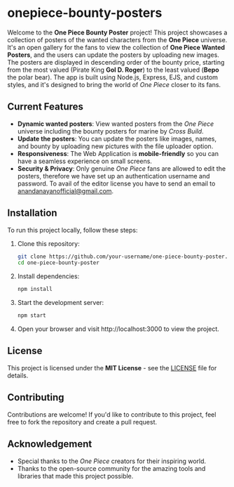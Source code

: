 # onepiece-bounty-posters
Welcome to the **One Piece Bounty Poster** project! This project showcases a collection of posters of the wanted characters from the **One Piece** universe. It's an open gallery for the fans to view the collection of **One Piece Wanted Posters**, and the users can update the posters by uploading new images. The posters are displayed in descending order of the bounty price, starting from the most valued (Pirate King **Gol D. Roger**) to the least valued (**Bepo** the polar bear). The app is built using Node.js, Express, EJS, and custom styles, and it's designed to bring the world of *One Piece* closer to its fans.  

## Current Features
* **Dynamic wanted posters**: View wanted posters from the *One Piece* universe including the bounty posters for marine by *Cross Build*.
* **Update the posters**: You can update the posters like images, names, and bounty by uploading new pictures with the file uploader option.
* **Responsiveness**: The Web Application is **mobile-friendly** so you can have a seamless experience on small screens.
* **Security & Privacy**: Only genuine *One Piece* fans are allowed to edit the posters, therefore we have set up an authentication username and password. To avail of the editor license you have to send an email to <anandanayanofficial@gmail.com>.
  
## Installation

To run this project locally, follow these steps:

1. Clone this repository:
   ```bash
   git clone https://github.com/your-username/one-piece-bounty-poster.git
   cd one-piece-bounty-poster

2. Install dependencies:
   ```bash
   npm install

3. Start the development server:
   ```bash
   npm start

4. Open your browser and visit http://localhost:3000 to view the project.  

## License 
This project is licensed under the **MIT License** - see the [LICENSE](LICENSE) file for details.  

## Contributing 
Contributions are welcome! If you'd like to contribute to this project, feel free to fork the repository and create a pull request.  

## Acknowledgement
* Special thanks to the *One Piece* creators for their inspiring world.
* Thanks to the open-source community for the amazing tools and libraries that made this project possible.
